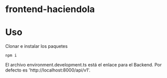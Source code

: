 # frontend-haciendola

# Uso

Clonar e instalar los paquetes

`npm i`

El archivo environment.development.ts está el enlace para el Backend. Por defecto es 'http://localhost:8000/api/v1'.
